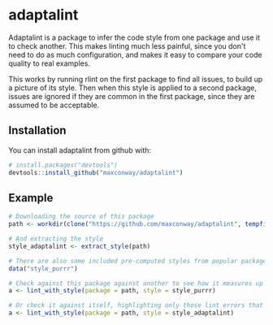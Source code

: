 # adaptalint

Adaptalint is a package to infer the code style from one package and use it to check another.
This makes linting much less painful, since you don't need to do as much configuration, and makes it easy to compare your code quality to real examples.

This works by running rlint on the first package to find all issues, to build up a picture of its style. Then when this style is applied to a second package, issues are ignored if they are common in the first package, since they are assumed to be acceptable.

## Installation

You can install adaptalint from github with:


``` r
# install.packages("devtools")
devtools::install_github("maxconway/adaptalint")
```

## Example

``` r
# Downloading the source of this package
path <- workdir(clone("https://github.com/maxconway/adaptalint", tempfile()))

# And extracting the style
style_adaptalint <- extract_style(path)

# There are also some included pre-computed styles from popular packages
data("style_purrr")

# Check against this package against another to see how it measures up
a <- lint_with_style(package = path, style = style_purrr)

# Or check it against itself, highlighting only those lint errors that the package judges as important
a <- lint_with_style(package = path, style = style_adaptalint)
```
